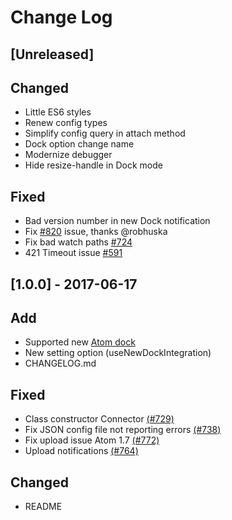 # Change Log

## [Unreleased]

## Changed

+ Little ES6 styles
+ Renew config types
+ Simplify config query in attach method
+ Dock option change name
+ Modernize debugger
+ Hide resize-handle in Dock mode

## Fixed

+ Bad version number in new Dock notification
+ Fix [#820](https://github.com/mgrenier/remote-ftp/issues/820) issue, thanks @robhuska
+ Fix bad watch paths [#724](https://github.com/mgrenier/remote-ftp/issues/724)
+ 421 Timeout issue [#591](https://github.com/mgrenier/remote-ftp/issues/591)

## [1.0.0] - 2017-06-17

## Add

- Supported new [Atom dock](http://blog.atom.io/2017/04/12/atom-1-16.html)
- New setting option (useNewDockIntegration)
- CHANGELOG.md

## Fixed

- Class constructor Connector [(#729)](https://github.com/mgrenier/remote-ftp/pull/731)
- Fix JSON config file not reporting errors [(#738)](https://github.com/mgrenier/remote-ftp/pull/738)
- Fix upload issue Atom 1.7 [(#772)](https://github.com/mgrenier/remote-ftp/pull/772)
- Upload notifications [(#764)](https://github.com/mgrenier/remote-ftp/pull/764)

## Changed

- README
